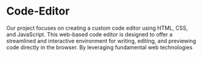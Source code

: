 # Code-Editor
Our project focuses on creating a custom code editor using HTML, CSS, and JavaScript. This web-based code editor is designed to offer a streamlined and interactive environment for writing, editing, and previewing code directly in the browser. By leveraging fundamental web technologies
